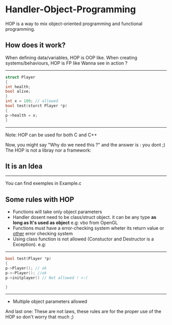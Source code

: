 # Handler-Object-Programming
HOP is a way to mix object-oriented programming and functional programming.
## How does it work?
When defining data/variables, HOP is OOP like. When creating systems/behaviours, HOP is FP like
Wanna see in action ?
***************************************************************************************************
```cpp
struct Player
{
int health;
bool alive;
}
int x = 100; // allowed
bool test(sturct Player *p) 
{
p->health = x;
}
```
***************************************************************************************************
Note: HOP can be used for both C and C++


Now, you might say "Why do we need this ?" and the answer is : you dont ;)
The HOP is not a libray nor a framework:
## It is an Idea

***************************************************************************************************
You can find exemples in Example.c
## Some rules with HOP
- Functions will take only object parameters 
- Handler dosent need to be class/struct object. it can be any type **as long as It's used as object** e.g: vbo from OpenGL
- Functions must have a error-checking system wheter its return value or [other](https://github.com/fedqx/BFU-GL-cpp-Framework) error checking system
- Using class function is not allowed (Constuctor and Destructor is a Exception).
e.g:
***************************************************************************************************
```cpp
bool test(Player *p) 
{
p->Player(); // ok
p->~Player(); //ok
p->initplayer() // Not allowed ! >:(

}
```
***************************************************************************************************
- Multiple object parameters allowed

And last one: These are not laws, these rules are for the proper use of the HOP so don't worry that much ;)
